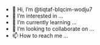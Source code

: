 - 👋 Hi, I’m @tiqtaf-bIqcim-wodju7
- 👀 I’m interested in ...
- 🌱 I’m currently learning ...
- 💞️ I’m looking to collaborate on ...
- 📫 How to reach me ...

<!---
tiqtaf-bIqcim-wodju7/tiqtaf-bIqcim-wodju7 is a ✨ special ✨ repository because its `README.md` (this file) appears on your GitHub profile.
You can click the Preview link to take a look at your changes.
--->
